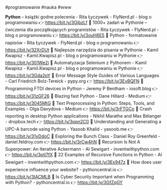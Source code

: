 #programowanie #nauka #www 

**Python** – książki godne polecenia - Rita Łyczywek - FlyNerd.pl - blog o programowaniu
👉 https://bit.ly/3GjbzLf
🎯 1000+ zadań w Pythonie – ćwiczenia dla początkujących programistów - Rita Łyczywek - FlyNerd.pl - blog o programowaniu 
👉 https://bit.ly/3ouH6E5
🎯 Python - formatowanie napisów - Rita Łyczywek - FlyNerd.pl - blog o programowaniu
👉 https://bit.ly/32XrDUt
🎯 Najlepsze narzędzia do pisania w Pythonie - Kamil Kwapisz - Kamil.Kwapisz.pl - blog o programowaniu w Pythonie 
👉 https://bit.ly/301We2i
🎯 Automatyzacja Selenium z Pythonem - Kamil Kwapisz - Kamil.Kwapisz.pl - blog o programowaniu w Pythonie 
👉 https://bit.ly/3Gda2pY
🎯 Error Message Style Guides of Various Languages - Carl Friedrich Bolz-Tereick - pypy.org
👉 https://bit.ly/3EvBQFN
🎯 Programming FTDI devices in Python - Jeremy P Bentham - iosoft.blog
👉 https://bit.ly/31zGF26
🎯 Blazing fast Python - Dane Hillard - Medium 
👉https://bit.ly/3045MtG
🎯 Text Preprocessing in Python: Steps, Tools, and Examples - Olga Davydova - Medium 
👉 https://bit.ly/3rFTGCo
🎯 Crash reporting in desktop Python applications - Nikhil Marathe  and Max Bélanger - dropbox.tech
👉 https://bit.ly/3ppn2C0
🎯 Understanding and Generating a UPC-A barcode using Python - Yasoob Khalid - yasoob.me
👉 https://bit.ly/31yDdoC
🎯 Exploring the Bunch Class - Daniel Roy Greenfeld - daniel.feldroy.com
👉 https://bit.ly/3rCw4hN
🎯 Recursion Is Not A Superpower: An Iterative Ackermann - AI Sewigart - inventwithpython.com
👉 https://bit.ly/3ptl7fX
🎯 22 Examples of Recursive Functions in Python - AI Sewigart - inventwithpython.com
👉 https://bit.ly/3Ex947z
🎯 How does user experience influence your website? - pythoncentral.io
👉 https://bit.ly/3IACMLB
🎯 Is Cyber Security Important when Programming with Python? - pythoncentral.io
👉 https://bit.ly/3GfZqGY